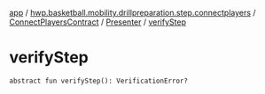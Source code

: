[app](../../../index.md) / [hwp.basketball.mobility.drillpreparation.step.connectplayers](../../index.md) / [ConnectPlayersContract](../index.md) / [Presenter](index.md) / [verifyStep](.)

# verifyStep

`abstract fun verifyStep(): VerificationError?`